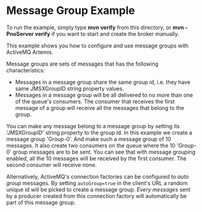 # Message Group Example

To run the example, simply type **mvn verify** from this directory, or **mvn -PnoServer verify** if you want to start and create the broker manually.

This example shows you how to configure and use message groups with ActiveMQ Artemis.

Message groups are sets of messages that has the following characteristics:

*   Messages in a message group share the same group id, i.e. they have same JMSXGroupID string property values.
*   Messages in a message group will be all delivered to no more than one of the queue's consumers. The consumer that receives the first message of a group will receive all the messages that belong to the group.

You can make any message belong to a message group by setting its 'JMSXGroupID' string property to the group id. In this example we create a message group 'Group-0'. And make such a message group of 10 messages. It also create two consumers on the queue where the 10 'Group-0' group messages are to be sent. You can see that with message grouping enabled, all the 10 messages will be received by the first consumer. The second consumer will receive none.

Alternatively, ActiveMQ's connection factories can be configured to _auto group_ messages. By setting `autoGroup=true` in the client's URL a random unique id will be picked to create a message group. _Every messages_ sent by a producer created from this connection factory will automatically be part of this message group.